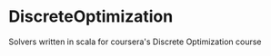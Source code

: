 DiscreteOptimization
====================
Solvers written in scala for coursera's Discrete Optimization course
